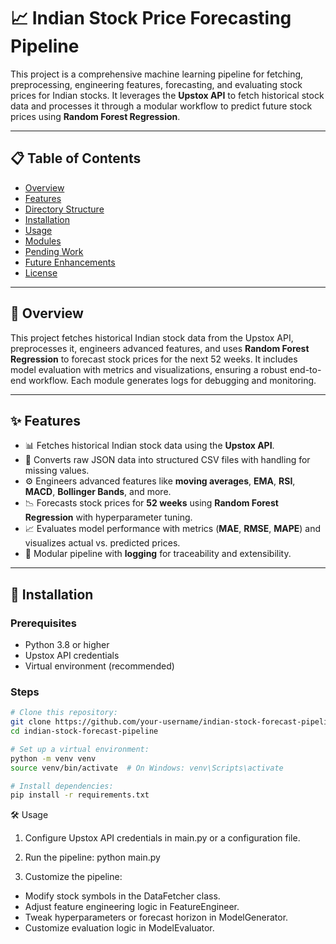 # 📈 Indian Stock Price Forecasting Pipeline

This project is a comprehensive machine learning pipeline for fetching, preprocessing, engineering features, forecasting, and evaluating stock prices for Indian stocks. It leverages the **Upstox API** to fetch historical stock data and processes it through a modular workflow to predict future stock prices using **Random Forest Regression**.

---

## 📋 Table of Contents

- [Overview](#-overview)  
- [Features](#-features)  
- [Directory Structure](#-directory-structure)  
- [Installation](#-installation)  
- [Usage](#-usage)  
- [Modules](#-modules)  
- [Pending Work](#-pending-work)  
- [Future Enhancements](#-future-enhancements)  
- [License](#-license)  

---

## 🌟 Overview

This project fetches historical Indian stock data from the Upstox API, preprocesses it, engineers advanced features, and uses **Random Forest Regression** to forecast stock prices for the next 52 weeks. It includes model evaluation with metrics and visualizations, ensuring a robust end-to-end workflow. Each module generates logs for debugging and monitoring.

---

## ✨ Features

- 📊 Fetches historical Indian stock data using the **Upstox API**.
- 🔄 Converts raw JSON data into structured CSV files with handling for missing values.
- ⚙️ Engineers advanced features like **moving averages**, **EMA**, **RSI**, **MACD**, **Bollinger Bands**, and more.
- 📉 Forecasts stock prices for **52 weeks** using **Random Forest Regression** with hyperparameter tuning.
- 📈 Evaluates model performance with metrics (**MAE**, **RMSE**, **MAPE**) and visualizes actual vs. predicted prices.
- 🔌 Modular pipeline with **logging** for traceability and extensibility.


---

## 🚀 Installation

### Prerequisites

- Python 3.8 or higher  
- Upstox API credentials  
- Virtual environment (recommended)

### Steps

```bash
# Clone this repository:
git clone https://github.com/your-username/indian-stock-forecast-pipeline.git
cd indian-stock-forecast-pipeline

# Set up a virtual environment:
python -m venv venv
source venv/bin/activate  # On Windows: venv\Scripts\activate

# Install dependencies:
pip install -r requirements.txt
```

🛠 Usage
1. Configure Upstox API credentials in main.py or a configuration file.

2. Run the pipeline:
python main.py

3. Customize the pipeline:
  -  Modify stock symbols in the DataFetcher class.
  - Adjust feature engineering logic in FeatureEngineer.
  - Tweak hyperparameters or forecast horizon in ModelGenerator.
  - Customize evaluation logic in ModelEvaluator.

